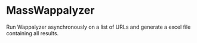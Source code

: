 # MassWappalyzer
 Run Wappalyzer asynchronously on a list of URLs and generate a excel file containing all results.   
